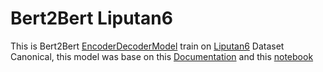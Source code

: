 # Bert2Bert Liputan6

This is Bert2Bert [EncoderDecoderModel](https://huggingface.co/docs/transformers/model_doc/encoder-decoder) train on [Liputan6](https://huggingface.co/datasets/id_liputan6) Dataset Canonical, 
this model was base on this [Documentation](https://huggingface.co/docs/transformers/model_doc/bert-generation) 
and this [notebook](https://colab.research.google.com/github/patrickvonplaten/notebooks/blob/master/BERT2BERT_for_CNN_Dailymail.ipynb#scrollTo=w67vkz3KP9eZ) 

